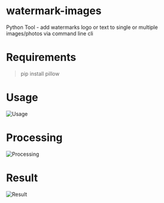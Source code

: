 # watermark-images
Python Tool - add watermarks logo or text to single or multiple images/photos via command line cli
# Requirements
> pip install pillow

 
# Usage
![Usage](https://cloud.githubusercontent.com/assets/980844/12012570/d1d36600-acfb-11e5-8c39-e3a958734a68.png)

# Processing
![Processing](https://cloud.githubusercontent.com/assets/980844/12012569/d1d01ebe-acfb-11e5-9586-8800d7756353.PNG)

# Result
![Result](https://cloud.githubusercontent.com/assets/980844/12012568/d1c90d22-acfb-11e5-8bda-ef83d24feaac.PNG)

